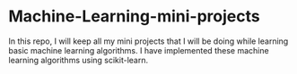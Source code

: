 # Machine-Learning-mini-projects
In this repo, I will keep all my mini projects that I will be doing while learning basic machine learning algorithms. I have implemented these machine learning algorithms using scikit-learn.
